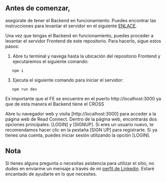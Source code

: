## Antes de comenzar, 

asegúrate de tener el Backend en funcionamiento. Puedes encontrar las instrucciones para levantar el servidor en el siguiente [ENLACE](https://github.com/ljutreras/be-readconnect).

Una vez que tengas el Backend en funcionamiento, puedes proceder a levantar el servidor Frontend de este repositorio. Para hacerlo, sigue estos pasos:

1. Abre tu terminal y navega hasta la ubicación del repositorio Frontend y ejecutaremos el siguiente comando:
```
   npm i
```

3. Ejecuta el siguiente comando para iniciar el servidor:

```
   npm run dev
```

Es importante que el FE se encuentre en el puerto http://localhost:3000 ya que de esta manera el Backend tiene el CROSS

Abre tu navegador web y visita [http://localhost:3000] para acceder a la página web de Read Connect.
Dentro de la página web, encontrarás dos opciones principales: [LOGIN] y [SIGNUP]. Si eres un usuario nuevo, te recomendamos hacer clic en la pestaña [SIGN UP] para registrarte. Si ya tienes una cuenta, puedes iniciar sesión utilizando la opción [LOGIN].

## Nota
Si tienes alguna pregunta o necesitas asistencia para utilizar el sitio, no dudes en enviarme un mensaje a través de mi [perfil de Linkedin](https://www.linkedin.com/in/leonardo-utreras/). Estaré encantado de ayudarte en lo que necesites.
